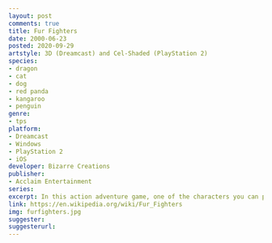 ```yaml
---
layout: post
comments: true
title: Fur Fighters
date: 2000-06-23
posted: 2020-09-29
artstyle: 3D (Dreamcast) and Cel-Shaded (PlayStation 2)
species: 
- dragon
- cat
- dog
- red panda
- kangaroo
- penguin
genre: 
- tps
platform:
- Dreamcast
- Windows
- PlayStation 2
- iOS
developer: Bizarre Creations
publisher:
- Acclaim Entertainment
series: 
excerpt: In this action adventure game, one of the characters you can play as is an anthropomorphic baby dragon named Tweek. Each animal species in this game has different abilities. As a dragon, Tweek can glide and withstand fire and lava. Unlike the other characters, Tweek cannot speak and does not wear clothes. His objective in the game is to save his mother and siblings, as they had been kidnapped along with the other babies in the animal village.
link: https://en.wikipedia.org/wiki/Fur_Fighters
img: furfighters.jpg
suggester: 
suggesterurl:  
---
```


